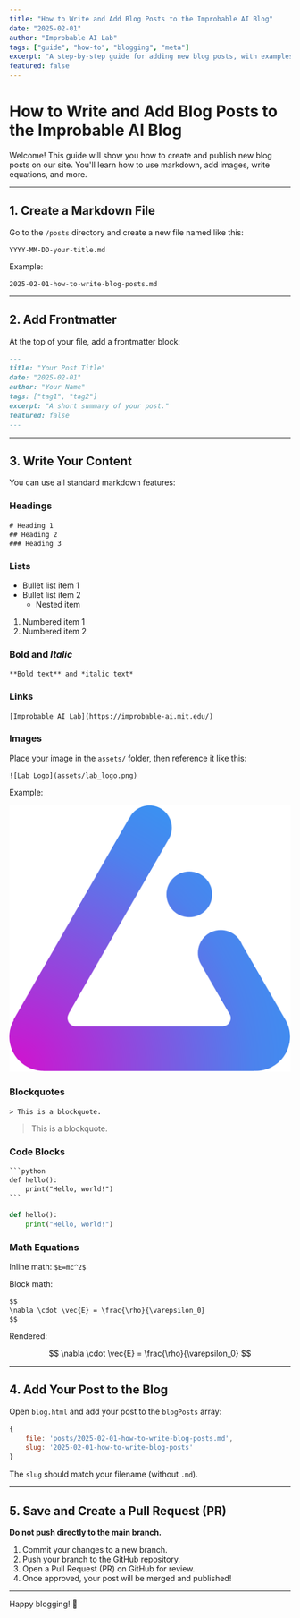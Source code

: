 ```yaml
---
title: "How to Write and Add Blog Posts to the Improbable AI Blog"
date: "2025-02-01"
author: "Improbable AI Lab"
tags: ["guide", "how-to", "blogging", "meta"]
excerpt: "A step-by-step guide for adding new blog posts, with examples of images, equations, and formatting."
featured: false
---
```


# How to Write and Add Blog Posts to the Improbable AI Blog

Welcome! This guide will show you how to create and publish new blog posts on our site. You'll learn how to use markdown, add images, write equations, and more.

---

## 1. Create a Markdown File

Go to the `/posts` directory and create a new file named like this:

```
YYYY-MM-DD-your-title.md
```

Example:

```
2025-02-01-how-to-write-blog-posts.md
```

---

## 2. Add Frontmatter

At the top of your file, add a frontmatter block:

```markdown
---
title: "Your Post Title"
date: "2025-02-01"
author: "Your Name"
tags: ["tag1", "tag2"]
excerpt: "A short summary of your post."
featured: false
---
```

---

## 3. Write Your Content

You can use all standard markdown features:

### Headings

```
# Heading 1
## Heading 2
### Heading 3
```

### Lists

- Bullet list item 1
- Bullet list item 2
    - Nested item

1. Numbered item 1
2. Numbered item 2

### **Bold** and *Italic*

```
**Bold text** and *italic text*
```

### Links

```
[Improbable AI Lab](https://improbable-ai.mit.edu/)
```

### Images

Place your image in the `assets/` folder, then reference it like this:

```
![Lab Logo](assets/lab_logo.png)
```

Example:

![Lab Logo](../assets/lab_logo.png)

### Blockquotes

```
> This is a blockquote.
```

> This is a blockquote.

### Code Blocks

````
```python
def hello():
    print("Hello, world!")
```
````

```python
def hello():
    print("Hello, world!")
```

### Math Equations

Inline math: `$E=mc^2$`

Block math:

```
$$
\nabla \cdot \vec{E} = \frac{\rho}{\varepsilon_0}
$$
```

Rendered:

$$
\nabla \cdot \vec{E} = \frac{\rho}{\varepsilon_0}
$$

---

## 4. Add Your Post to the Blog

Open `blog.html` and add your post to the `blogPosts` array:

```js
{
    file: 'posts/2025-02-01-how-to-write-blog-posts.md',
    slug: '2025-02-01-how-to-write-blog-posts'
}
```

The `slug` should match your filename (without `.md`).

---

## 5. Save and Create a Pull Request (PR)

**Do not push directly to the main branch.**

1. Commit your changes to a new branch.
2. Push your branch to the GitHub repository.
3. Open a Pull Request (PR) on GitHub for review.
4. Once approved, your post will be merged and published!

---

Happy blogging! 🎉 